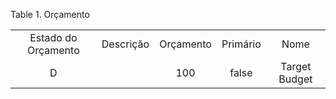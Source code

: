 <div id="d254391e1" class="table">

<div class="table-title">

Table 1. Orçamento

</div>

<div class="table-contents">

|                     |           |           |          |               |
| :-----------------: | :-------: | :-------: | :------: | :-----------: |
| Estado do Orçamento | Descrição | Orçamento | Primário |     Nome      |
|          D          |           |    100    |  false   | Target Budget |

</div>

</div>

